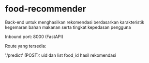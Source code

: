 # food-recommender
Back-end untuk menghasilkan rekomendasi berdasarkan karakteristik kegemaran bahan makanan serta tingkat kepedasan pengguna

Inbound port: 8000 (FastAPI)

Route yang tersedia:

'/predict' (POST): uid dan list food_id hasil rekomendasi
